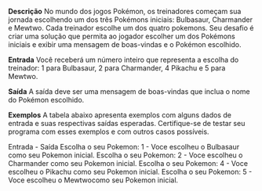 **Descrição**
No mundo dos jogos Pokémon, os treinadores começam sua jornada escolhendo um dos três Pokémons iniciais: Bulbasaur, Charmander e Mewtwo. Cada treinador escolhe um dos quatro pokemons. Seu desafio é criar uma solução que permita ao jogador escolher um dos Pokémons iniciais e exibir uma mensagem de boas-vindas e o Pokémon escolhido.

**Entrada**
Você receberá um número inteiro que representa a escolha do treinador: 1 para Bulbasaur, 2 para Charmander, 4 Pikachu e 5 para Mewtwo.

**Saída**
A saída deve ser uma mensagem de boas-vindas que inclua o nome do Pokémon escolhido.

**Exemplos**
A tabela abaixo apresenta exemplos com alguns dados de entrada e suas respectivas saídas esperadas. Certifique-se de testar seu programa com esses exemplos e com outros casos possíveis.

Entrada - Saída
Escolha o seu Pokemon: 1 - Voce escolheu o Bulbasaur como seu Pokemon inicial.
Escolha o seu Pokemon: 2 - Voce escolheu o Charmander como seu Pokemon inicial.
Escolha o seu Pokemon: 4 - Voce escolheu o Pikachu como seu Pokemon inicial.
Escolha o seu Pokemon: 5 - Voce escolheu o Mewtwocomo seu Pokemon inicial.